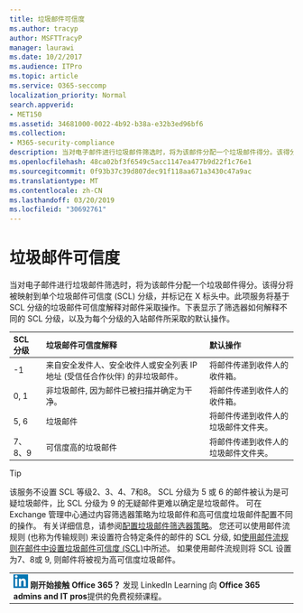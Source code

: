 ```yaml
---
title: 垃圾邮件可信度
ms.author: tracyp
author: MSFTTracyP
manager: laurawi
ms.date: 10/2/2017
ms.audience: ITPro
ms.topic: article
ms.service: O365-seccomp
localization_priority: Normal
search.appverid:
- MET150
ms.assetid: 34681000-0022-4b92-b38a-e32b3ed96bf6
ms.collection:
- M365-security-compliance
description: 当对电子邮件进行垃圾邮件筛选时，将为该邮件分配一个垃圾邮件得分。该得分将被映射到单个垃圾邮件可信度 (SCL) 分级，并标记在 X 标头中。此项服务将基于 SCL 分级的垃圾邮件可信度解释对邮件采取操作。下表显示了筛选器如何解释不同的 SCL 分级，以及为每个分级的入站邮件所采取的默认操作。
ms.openlocfilehash: 48ca02bf3f6549c5acc1147ea477b9d22f1c76e1
ms.sourcegitcommit: 0f93b37c39d807dec91f118aa671a3430c47a9ac
ms.translationtype: MT
ms.contentlocale: zh-CN
ms.lasthandoff: 03/20/2019
ms.locfileid: "30692761"
---
```

# <a name="spam-confidence-levels"></a>垃圾邮件可信度

当对电子邮件进行垃圾邮件筛选时，将为该邮件分配一个垃圾邮件得分。该得分将被映射到单个垃圾邮件可信度 (SCL) 分级，并标记在 X 标头中。此项服务将基于 SCL 分级的垃圾邮件可信度解释对邮件采取操作。下表显示了筛选器如何解释不同的 SCL 分级，以及为每个分级的入站邮件所采取的默认操作。
  
|**SCL 分级**|**垃圾邮件可信度解释**|**默认操作**|
|:-----|:-----|:-----|
|-1|来自安全发件人、安全收件人或安全列表 IP 地址 (受信任合作伙伴) 的非垃圾邮件。|将邮件传递到收件人的收件箱。|
|0, 1|非垃圾邮件, 因为邮件已被扫描并确定为干净。|将邮件传递到收件人的收件箱。|
|5, 6|垃圾邮件|将邮件传递到收件人的垃圾邮件文件夹。|
|7、8、9|可信度高的垃圾邮件|将邮件传递到收件人的垃圾邮件文件夹。|
   
> [!TIP]
> 该服务不设置 SCL 等级2、3、4、7和8。 SCL 分级为 5 或 6 的邮件被认为是可疑垃圾邮件，比 SCL 分级为 9 的无疑邮件更难以确定是垃圾邮件。 可在 Exchange 管理中心通过内容筛选器策略为垃圾邮件和高可信度垃圾邮件配置不同的操作。 有关详细信息，请参阅[配置垃圾邮件筛选器策略](configure-your-spam-filter-policies.md)。 您还可以使用邮件流规则 (也称为传输规则) 来设置符合特定条件的邮件的 SCL 分级, 如[使用邮件流规则在邮件中设置垃圾邮件可信度 (SCL)](use-mail-flow-rules-to-set-the-spam-confidence-level-scl-in-messages.md)中所述。 如果使用邮件流规则将 SCL 设置为7、8或 9, 则邮件将被视为高可信度垃圾邮件。 
  
||
|:-----|
|![LinkedIn Learning 短图标](media/eac8a413-9498-4220-8544-1e37d1aaea13.png) **刚开始接触 Office 365？**         发现 LinkedIn Learning 向 **Office 365 admins and IT pros**提供的免费视频课程。|
   

